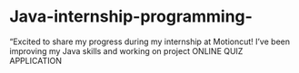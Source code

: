 # Java-internship-programming-
“Excited to share my progress during my internship at Motioncut! I’ve been improving my Java skills and working on project ONLINE QUIZ APPLICATION
